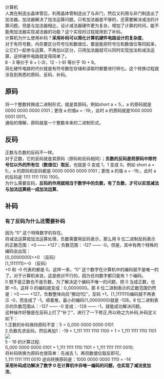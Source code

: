 计算机<br />人类在制造出晶体管后，利用晶体管制造出了与非门，然后又利用与非门制造出了加法器。加法器解决了加法运算问题。只有加法器是不够的，还需要解决减法的计算问题，但是与加法器相比，设计减法器硬件更为复杂，增加了计算的时间，能不能用加法器实现减法器的功能？这个实现的过程就用到了补码。<br />计算机为什么使用补码？**采用补码可以简化计算机硬件电路设计的复杂度**。<br />对于有符号数，内存要区分符号位和数值位，要是能把符号位和数值位等同起来，让它们一起参与运算，不再加以区分，只用加法器就可以同时实现加法和减法运算，这样硬件电路就变得简单了。<br />8 - 3 等价于 8 + (-3)，12 - (-9) 等价于 10 + 9。<br />简化硬件电路的代价就是有符号数在存储和读取时都要进行转化。这个转换过程就涉及到熟悉的原码、反码、补码。
<a name="eiGA9"></a>
## 原码
将一个整数转换成二进制形式，就是其原码。例如short a = 5;，a 的原码就是0000 0000 0000 0101；更改 a 的值a = -19;，此时 a 的原码就是1000 0000 0001 0011。<br />通俗的理解，原码就是一个整数本来的二进制形式。
<a name="H0VWE"></a>
## 反码
正数与负数的反码不一样。<br />对于正数，它的反码就是其原码（原码和反码相同）；**负数的反码是将原码中除符号位以外的所有位（数值位）取反**，也就是 0 变成 1，1 变成 0。例如 short a = 5;，a 的原码和反码都是 0000 0000 0000 0101；更改 a 的值 a = -19;，此时 a 的反码是 1111 1111 1110 1100。<br />为什么需要反码，**反码的作用就相当于数学中的负数，有了负数，才可以实现减法与加法运算统一成加法运算**。
<a name="BMTy8"></a>
## 补码
<a name="k2PHt"></a>
### 有了反码为什么还需要补码
因为 “0” 这个特殊数字的存在。<br />将减法运算按加法运算处理，负数需要用反码表示，那么用 8 位二进制反码表示的正数范围：+0 —— +127；负数范围：-127 —— -0。但是，其中有两个特殊的编码会出现：<br />[0_0000000]=+0 （反码）<br />[1_1111111]=-0 （反码）<br />+0 和 -0 代表的都是 0。这样一来，“0” 这个数字在计算机中的编码就不是唯一的了。对于计算机来说，这是绝对不行的，因为任何数字都只能有 1 个编码。<br />0 既不是正数也不是负数，为了解决这个编码不唯一的问题，把 0 当成正数，也即 +0，这样 0 的编码就变成：0_0000000。那 8 位二进制表示的正数范围仍然是：+0 —— +127。负数整体向后“挪动1位”，反码 +1，{1_1111111}编码就不再表示 -0，而变成了 -1。顺着推，最小的编码{1_0000000}就是 -128，8 位二进制表示的负数范围从：-127 —— -0 变成：-128 —— -1，就能成功解决问题。<br />这种操作好像是在反码上打了“补丁”，进行了一下修正,所以称之为补码,补码定义如下：<br />1.正数的补码保持原码不变：5 = 0_000 0000 0000 0101<br />2.负数先求反码，然后再加1：-19 = 1_111 1111 1110 1100 + 1 = 1_111 1111 1110 1101<br />![](https://cdn.nlark.com/yuque/0/2022/png/396745/1657267819305-d038fba6-d20c-4358-952b-f5a82a0c359d.png#clientId=u08fa317c-c461-4&from=paste&id=u8a26fdb8&originHeight=195&originWidth=629&originalType=url&ratio=1&rotation=0&showTitle=false&status=done&style=shadow&taskId=u9fe9a810-1c73-48c8-9272-c2dd22cbc17&title=)<br />5 - 19 的计算过程:<br />0_000 0000 0000 0101 + 1_111 1111 1110 1101 = 1_111 1111 1111 0010;<br />将补码转换为原码也很简单：先减去 1，再将数值位取反即可。<br />1_111 1111 1111 0010 逆向转换原码是：1000 0000 0000 1110 = -14<br />**采用补码成功解决了数字 0 在计算机中非唯一编码的问题，也实现了减法变加法**。
